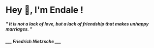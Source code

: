 <h1 title="head"> Hey 👋, I'm Endale !</h1>

**<h5><i>" It is not a lack of love, but a lack of friendship that makes unhappy marriages. "</i></h5>**

*<b>___ Friedrich Nietzsche ___</b>*
